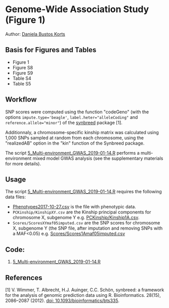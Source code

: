 # Genome-Wide Association Study (Figure 1)

Author: [Daniela Bustos Korts](mailto:daniela.bustoskorts@wur.nl)


## Basis for Figures and Tables
 * Figure 1
 * Figure S8
 * Figure S9
 * Table S4
 * Table S5

## Workflow

SNP scores were computed using the function "codeGeno" (with the options `impute.type='beagle'`, `label.heter="alleleCoding"` and `reference.allele="minor"`) of the [synbreed](https://cran.r-project.org/web/packages/synbreed/index.html) package [1].

Additionnaly, a chromosome-specific kinship matrix was calculated using 1,000 SNPs sampled at random from each chromosome, using the "realizedAB" option in the "kin" function of the Synbreed package.

The script [5_Multi-environment_GWAS_2019-01-14.R](5_Multi-environment_GWAS_2019-01-14.R) performs a multi-environment mixed model GWAS analysis (see the supplementary materials for more details).

## Usage

The script [5_Multi-environment_GWAS_2019-01-14.R](5_Multi-environment_GWAS_2019-01-14.R) requires the following data files:

*  [Phenotypes2017-10-27.csv](Phenotypes2017-10-27.csv) is the file with phenotypic data.
*  `PCKinship/KinshipXY.csv` are the Kinship principal components for chromosome X, subgenome Y e.g. [PCKinship/Kinship1A.csv](PCKinship/Kinship1A.csv).
*  `Scores/ScoresXYmaf05imputed.csv` are the SNP scores for chromosome X, subgenome Y (the SNP file, after imputation and removing SNPs with a MAF<0.05) e.g. [Scores/Scores1Amaf05imputed.csv](Scores/Scores1Amaf05imputed.csv)

## Code:
1. [5_Multi-environment_GWAS_2019-01-14.R](5_Multi-environment_GWAS_2019-01-14.R)

 
 

## References

[1] V. Wimmer, T. Albrecht, H.J. Auinger, C.C. Schön, synbreed: a framework for the analysis of genomic
prediction data using R. Bioinformatics. 28(15), 2086–2087 (2012). [doi: 10.1093/bioinformatics/bts335](https://doi.org/10.1093/bioinformatics/bts335).
